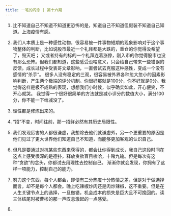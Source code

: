 ```yaml
---
title: 一笔的闪念 | 第十六期
---
```

1. 比不知道自己不知道不知道更恐怖的是，知道自己不知道但假装不知道自己知道。上海疫情有感。

2. 我们人本质上是一种感性动物，很容易被一件事物短期的现象影响对于这个事物整体的判断，比如说股市最近一个礼拜都是大跌的，重仓的你觉得没希望了，毁灭吧；
又或者持有的标的一个礼拜连着涨停，刚入市的你觉得股市也没有那么恐怖。但我们都知道，这些感受没啥意义，只会给自己带来一些错误的反馈。成长过程中受表哥文章影响，一直尝试去克服这种感性，变成一个没有感情的“杀手“。
很多人没有稳定的三观，很容易被外界各种忽大忽小的因素影响判断，产生两个极端的评分机制。你很好那就是100分，你不好就是0分。我觉得这样是极不成熟的表现，想想我们小时候，似乎确实如此，开心便笑，不开心就哭。
我觉得一个很好很简单的方法就是减小评分的数值大小，满分100分，你不能一下给减没了。 

3. 理性都是修炼出来的。
4. “招”不变，时间往前，那一招鲜必然有其历史局限性。
5. 我们发现厉害的人都很谦虚，我想除去他们就谦虚外，另一个更重要的原因是他们见过了更大世界他们知道自己不知道，而能够更加客观的认识自己。
6. 但凡是要通过对抗某些东西来获得的，都会让你得到成长，我自己这段时间在这点上感受很深的是德扑，释放贪欲盲目梭哈，十赌九输。但是每次有这种“贪欲”的念头，你都试去用理性去控制自己。
渐渐你就会发现，你拥有了这样一项能力，控制自己的能力。

7. 努力这个东西，每个人都会，即便有三分热度十分热情之差，但是对于做选择而言，却不是每个人都会。晚上吃辣椒炒肉还是肉炒辣椒，这不重要。但是在人生关键节点上的选择，一旦做错，机会成本的损失是巨大且不可挽回的。读三体结尾时被曹彬的那一声叹息激起的一点感受。
8. 

<commonFooter-for-idea></commonFooter-for-idea>
